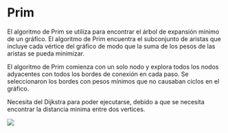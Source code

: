 # Prim
El algoritmo de Prim se utiliza para encontrar el árbol de expansión mínimo de un gráfico. El algoritmo de Prim encuentra el subconjunto de aristas que incluye cada vértice del gráfico de modo que la suma de los pesos de las aristas se pueda minimizar.

El algoritmo de Prim comienza con un solo nodo y explora todos los nodos adyacentes con todos los bordes de conexión en cada paso. Se seleccionaron los bordes con pesos mínimos que no causaban ciclos en el gráfico.

Necesita del Dijkstra para poder ejecutarse, debido a que se necesita encontrar la distancia minima entre dos vertices. 

![](https://static.javatpoint.com/ds/images/prim-algorithm-solution.png)
